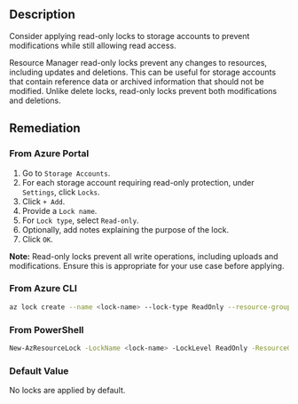 ## Description

Consider applying read-only locks to storage accounts to prevent modifications while still allowing read access.

Resource Manager read-only locks prevent any changes to resources, including updates and deletions. This can be useful for storage accounts that contain reference data or archived information that should not be modified. Unlike delete locks, read-only locks prevent both modifications and deletions.

## Remediation

### From Azure Portal

1. Go to `Storage Accounts`.
2. For each storage account requiring read-only protection, under `Settings`, click `Locks`.
3. Click `+ Add`.
4. Provide a `Lock name`.
5. For `Lock type`, select `Read-only`.
6. Optionally, add notes explaining the purpose of the lock.
7. Click `OK`.

**Note:** Read-only locks prevent all write operations, including uploads and modifications. Ensure this is appropriate for your use case before applying.

### From Azure CLI

```bash
az lock create --name <lock-name> --lock-type ReadOnly --resource-group <resource-group> --resource-name <storage-account> --resource-type Microsoft.Storage/storageAccounts
```

### From PowerShell

```bash
New-AzResourceLock -LockName <lock-name> -LockLevel ReadOnly -ResourceGroupName <resource-group> -ResourceName <storage-account> -ResourceType Microsoft.Storage/storageAccounts
```

### Default Value

No locks are applied by default.

